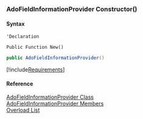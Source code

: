 ﻿### AdoFieldInformationProvider Constructor()

#### Syntax

```vbnet
'Declaration

Public Function New()
```

```csharp
public AdoFieldInformationProvider()
```

[!include[Requirements](../partials/requirements.md)]

#### Reference

[AdoFieldInformationProvider Class](FChoice.Foundation.Clarify.Compatibility~FChoice.Foundation.Clarify.Compatibility.AdoFieldInformationProvider.md)  
[AdoFieldInformationProvider Members](FChoice.Foundation.Clarify.Compatibility~FChoice.Foundation.Clarify.Compatibility.AdoFieldInformationProvider_members.md)  
[Overload List](FChoice.Foundation.Clarify.Compatibility~FChoice.Foundation.Clarify.Compatibility.AdoFieldInformationProvider~_ctor.md)